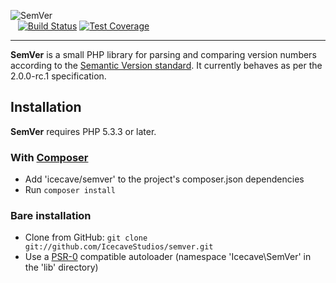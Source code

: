 ![SemVer](http://icecave.com.au/assets/img/project-icons/icon-semver.png)<br>&nbsp;&nbsp;
[![Build Status](https://api.travis-ci.org/IcecaveStudios/semver.png)](http://travis-ci.org/IcecaveStudios/semver)
[![Test Coverage](http://icecave.com.au/semver/coverage-report/coverage.png)](http://icecave.com.au/semver/coverage-report/index.html)

---

**SemVer** is a small PHP library for parsing and comparing version numbers according to the [Semantic Version standard](http://semver.org). It currently behaves as per the 2.0.0-rc.1 specification.

## Installation

**SemVer** requires PHP 5.3.3 or later.

### With [Composer](http://getcomposer.org/)

* Add 'icecave/semver' to the project's composer.json dependencies
* Run `composer install`

### Bare installation

* Clone from GitHub: `git clone git://github.com/IcecaveStudios/semver.git`
* Use a [PSR-0](https://github.com/php-fig/fig-standards/blob/master/accepted/PSR-0.md)
  compatible autoloader (namespace 'Icecave\SemVer' in the 'lib' directory)
